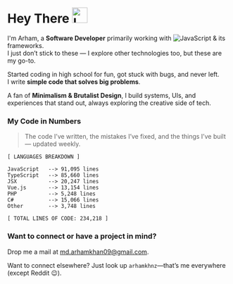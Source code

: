 # Hey There <img src="https://raw.githubusercontent.com/Tarikul-Islam-Anik/Animated-Fluent-Emojis/master/Emojis/Hand%20gestures/Love-You%20Gesture.png" alt="Love-You Gesture" width="35" height="35" />

I'm Arham, a **Software Developer** primarily working with 
![JavaScript](https://img.shields.io/badge/JavaScript-F7DF1E?style=flat&logo=javascript&logoColor=black) & its frameworks.  
I just don’t stick to these — I explore other technologies too, but these are my go-to.

Started coding in high school for fun, got stuck with bugs, and never left.  
I write **simple code that solves big problems**.

A fan of **Minimalism & Brutalist Design**, I build systems, UIs, and experiences that stand out, always exploring the creative side of tech.

### My Code in Numbers  
> The code I’ve written, the mistakes I’ve fixed, and the things I’ve built — updated weekly.

<!-- LANGUAGES BREAKDOWN START -->
```
[ LANGUAGES BREAKDOWN ]

JavaScript   --> 91,095 lines
TypeScript   --> 85,660 lines
JSX          --> 20,247 lines
Vue.js       --> 13,154 lines
PHP          --> 5,248 lines
C#           --> 15,066 lines
Other        --> 3,748 lines

[ TOTAL LINES OF CODE: 234,218 ]
```
<!-- LANGUAGES BREAKDOWN END -->


### Want to connect or have a project in mind?  
Drop me a mail at [md.arhamkhan09@gmail.com](mailto:md.arhamkhan09@gmail.com). 

Want to connect elsewhere? Just look up `arhamkhnz`—that’s me everywhere (except Reddit 😉).
